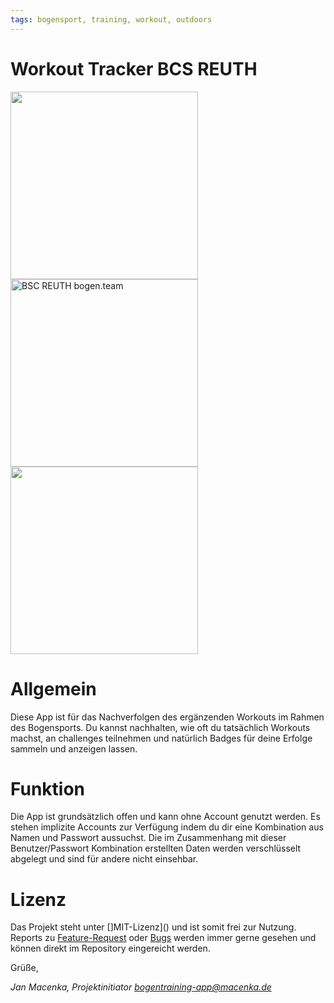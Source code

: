 ```yaml
---
tags: bogensport, training, workout, outdoors
---
```


# Workout Tracker BCS REUTH

<img src="https://images.unsplash.com/photo-1602520602053-1d1a6d55a3ea?ixlib=rb-1.2.1&ixid=MnwxMjA3fDB8MHxzZWFyY2h8NHx8d29ya291dCUyMG91dGRvb3J8ZW58MHx8MHx8&auto=format&fit=crop&w=500&q=60" height="300">
<img src="https://www.bcs-reuth.de/templates/verklap/img/logo.png" height="300" alt="BSC REUTH bogen.team">
<img src="https://images.unsplash.com/photo-1602520628350-fbf9db1f02ae?ixlib=rb-1.2.1&ixid=MnwxMjA3fDB8MHxzZWFyY2h8NzN8fHdvcmtvdXR8ZW58MHx8MHx8&auto=format&fit=crop&w=500&q=60" height="300">

# Allgemein

Diese App ist für das Nachverfolgen des ergänzenden Workouts im Rahmen des Bogensports. Du kannst nachhalten, wie oft du tatsächlich Workouts machst, an challenges teilnehmen und natürlich Badges für deine Erfolge sammeln und anzeigen lassen.

# Funktion

Die App ist grundsätzlich offen und kann ohne Account genutzt werden. Es stehen implizite Accounts zur Verfügung indem du dir eine Kombination aus Namen und Passwort aussuchst. Die im Zusammenhang mit dieser Benutzer/Passwort Kombination erstellten Daten werden verschlüsselt abgelegt und sind für andere nicht einsehbar.

# Lizenz

Das Projekt steht unter []MIT-Lizenz]() und ist somit frei zur Nutzung. Reports zu [Feature-Request]() oder [Bugs]() werden immer gerne gesehen und können direkt im Repository eingereicht werden.

Grüße,

_Jan Macenka, Projektinitiator
[bogentraining-app@macenka.de](mailto:bogentraining-app@macenka.de)_
